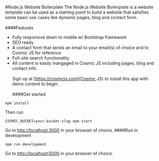 #Node.js Website Boilerplate
The Node.js Website Boilerplate is a website template can be used as a starting point to build a website that satisfies some basic use cases like dynamic pages, blog and contact form.<br /><br />
####Features
- Fully responsive down to mobile w/ Bootstrap framework<br />
- SEO ready<br />
- A contact form that sends an email to your email(s) of choice and to Cosmic JS for reference<br />
- Full-site search functionality<br />
- All content is easily mangaged in Cosmic JS including pages, blog and contact info.
<br /><br />
Sign up at [https://cosmicjs.com](Cosmic JS) to install this app with demo content to begin.<br /><br />
####Get started
```
npm install
```
Then run 
```
COSMIC_BUCKET=your-bucket-slug npm start
```
Go to [http://localhost:3000](http://localhost:3000) in your browser of choice.
####Run in development
```
npm run development
```
Go to [http://localhost:5000](http://localhost:5000) in your browser of choice.